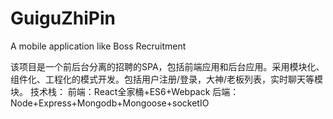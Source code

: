 # GuiguZhiPin
A mobile application like Boss Recruitment

该项目是一个前后台分离的招聘的SPA，包括前端应用和后台应用。采用模块化、组件化、工程化的模式开发。包括用户注册/登录，大神/老板列表，实时聊天等模块。
技术栈：
前端：React全家桶+ES6+Webpack
后端：Node+Express+Mongodb+Mongoose+socketIO
